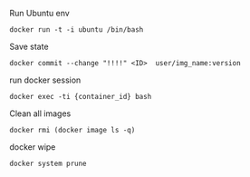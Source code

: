 Run Ubuntu env
```
docker run -t -i ubuntu /bin/bash
```

Save state
```
docker commit --change "!!!!" <ID>  user/img_name:version
```

run docker session
```
docker exec -ti {container_id} bash
```

Clean all images
```
docker rmi (docker image ls -q)
```

docker wipe
```
docker system prune
```
